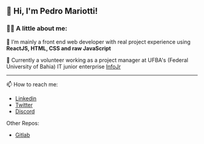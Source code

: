 ## 👋 Hi, I'm Pedro Mariotti!

### :man_technologist:  A little about me:

🌱 I’m mainly a front end web developer with real project experience using **ReactJS, HTML, CSS and raw JavaScript**

💞️ Currently a volunteer working as a project manager at UFBA's (Federal University of Bahia) IT junior enterprise [InfoJr](https://www.linkedin.com/company/infojrufba/mycompany/)

---
📫 How to reach me:
  - [Linkedin](https://www.linkedin.com/in/pedro-mariotti-4488121a2/)
  - [Twitter](https://twitter.com/Mariotti1337)
  - [Discord](discord.com/users/307999117710327808)

Other Repos: 
  - [Gitlab](https://gitlab.com/mariottipedro14)


<!---
pedro-mariotti/pedro-mariotti is a ✨ special ✨ repository because its `README.md` (this file) appears on your GitHub profile.
You can click the Preview link to take a look at your changes.
--->
